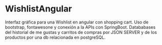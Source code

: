 # WishlistAngular

Interfaz gráfica para una Wishlist en angular con shopping cart. Uso de bootstrap, fontawesone y conexión a la APIs con SpringBoot.
Datababases del historial de me gustas y carritos de compras por JSON SERVER y de los productos por una db relacionada en postgreSQL.

